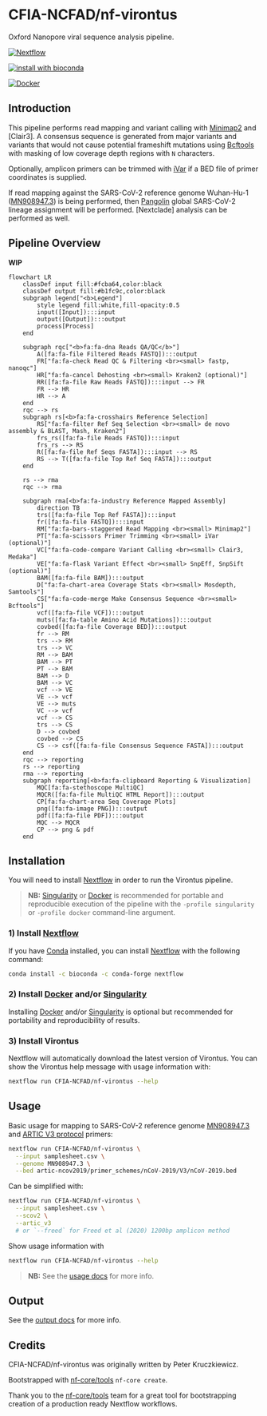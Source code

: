 # CFIA-NCFAD/nf-virontus

Oxford Nanopore viral sequence analysis pipeline.

[![Nextflow](https://img.shields.io/badge/nextflow-%E2%89%A521.04.0-brightgreen.svg)](https://www.nextflow.io/)
<!-- TODO: add badge for github actions -->
[![install with bioconda](https://img.shields.io/badge/install%20with-bioconda-brightgreen.svg)](http://bioconda.github.io/)

[![Docker](https://img.shields.io/docker/automated/CFIA-NCFAD/nf-virontus.svg)](https://hub.docker.com/r/CFIA-NCFAD/nf-virontus)

## Introduction

This pipeline performs read mapping and variant calling with [Minimap2] and [Clair3]. A consensus sequence is generated from major variants and variants that would not cause potential frameshift mutations using [Bcftools] with masking of low coverage depth regions with `N` characters.

Optionally, amplicon primers can be trimmed with [iVar] if a BED file of primer coordinates is supplied.

If read mapping against the SARS-CoV-2 reference genome Wuhan-Hu-1 ([MN908947.3](https://www.ncbi.nlm.nih.gov/nuccore/MN908947.3/)) is being performed, then [Pangolin] global SARS-CoV-2 lineage assignment will be performed. [Nextclade] analysis can be performed as well.

## Pipeline Overview

**WIP**

```mermaid
flowchart LR
    classDef input fill:#fcba64,color:black
    classDef output fill:#b1fc9c,color:black
    subgraph legend["<b>Legend"]
        style legend fill:white,fill-opacity:0.5
        input([Input]):::input
        output([Output]):::output
        process[Process]
    end
    
    subgraph rqc["<b>fa:fa-dna Reads QA/QC</b>"]
        A([fa:fa-file Filtered Reads FASTQ]):::output
        FR["fa:fa-check Read QC & Filtering <br><small> fastp, nanoqc"]
        HR["fa:fa-cancel Dehosting <br><small> Kraken2 (optional)"]
        RR([fa:fa-file Raw Reads FASTQ]):::input --> FR 
        FR --> HR
        HR --> A
    end
    rqc --> rs
    subgraph rs[<b>fa:fa-crosshairs Reference Selection]
        RS["fa:fa-filter Ref Seq Selection <br><small> de novo assembly & BLAST, Mash, Kraken2"]
        frs_rs([fa:fa-file Reads FASTQ]):::input
        frs_rs --> RS
        R([fa:fa-file Ref Seqs FASTA]):::input --> RS
        RS --> T([fa:fa-file Top Ref Seq FASTA]):::output
    end

    rs --> rma
    rqc --> rma

    subgraph rma[<b>fa:fa-industry Reference Mapped Assembly]
        direction TB
        trs([fa:fa-file Top Ref FASTA]):::input
        fr([fa:fa-file FASTQ]):::input
        RM["fa:fa-bars-staggered Read Mapping <br><small> Minimap2"]
        PT["fa:fa-scissors Primer Trimming <br><small> iVar (optional)"]
        VC["fa:fa-code-compare Variant Calling <br><small> Clair3, Medaka"]
        VE["fa:fa-flask Variant Effect <br><small> SnpEff, SnpSift (optional)"]
        BAM([fa:fa-file BAM]):::output
        D["fa:fa-chart-area Coverage Stats <br><small> Mosdepth, Samtools"]
        CS["fa:fa-code-merge Make Consensus Sequence <br><small> Bcftools"]
        vcf([fa:fa-file VCF]):::output
        muts([fa:fa-table Amino Acid Mutations]):::output
        covbed([fa:fa-file Coverage BED]):::output
        fr --> RM
        trs --> RM
        trs --> VC
        RM --> BAM
        BAM --> PT
        PT --> BAM
        BAM --> D
        BAM --> VC
        vcf --> VE
        VE --> vcf
        VE --> muts
        VC --> vcf
        vcf --> CS
        trs --> CS
        D --> covbed
        covbed --> CS
        CS --> csf([fa:fa-file Consensus Sequence FASTA]):::output
    end
    rqc --> reporting
    rs --> reporting
    rma --> reporting
    subgraph reporting[<b>fa:fa-clipboard Reporting & Visualization]
        MQC[fa:fa-stethoscope MultiQC]
        MQCR([fa:fa-file MultiQC HTML Report]):::output
        CP[fa:fa-chart-area Seq Coverage Plots]
        png([fa:fa-image PNG]):::output
        pdf([fa:fa-file PDF]):::output
        MQC --> MQCR
        CP --> png & pdf
    end
```

## Installation

You will need to install [Nextflow] in order to run the Virontus pipeline.

> **NB:** [Singularity] or [Docker] is recommended for portable and reproducible execution of the pipeline with the `-profile singularity` or `-profile docker` command-line argument.

### 1) Install [Nextflow]

If you have [Conda] installed, you can install [Nextflow] with the following command:

```bash
conda install -c bioconda -c conda-forge nextflow
```

### 2) Install [Docker][] and/or [Singularity][]

Installing [Docker][] and/or [Singularity] is optional but recommended for portability and reproducibility of results.

### 3) Install Virontus

Nextflow will automatically download the latest version of Virontus. You can show the Virontus help message with usage information with:

```bash
nextflow run CFIA-NCFAD/nf-virontus --help
```

## Usage

Basic usage for mapping to SARS-CoV-2 reference genome [MN908947.3](https://www.ncbi.nlm.nih.gov/nuccore/MN908947.3/) and [ARTIC V3 protocol](https://github.com/artic-network/artic-ncov2019/tree/master/primer_schemes/nCoV-2019/V3) primers:

```bash
nextflow run CFIA-NCFAD/nf-virontus \
  --input samplesheet.csv \
  --genome MN908947.3 \
  --bed artic-ncov2019/primer_schemes/nCoV-2019/V3/nCoV-2019.bed
```

Can be simplified with:

```bash
nextflow run CFIA-NCFAD/nf-virontus \
  --input samplesheet.csv \
  --scov2 \
  --artic_v3
  # or `--freed` for Freed et al (2020) 1200bp amplicon method
```

Show usage information with

```bash
nextflow run CFIA-NCFAD/nf-virontus --help
```

> **NB:** See the [usage docs](docs/usage.md) for more info.

## Output

See the [output docs](docs/output.md) for more info.

## Credits

CFIA-NCFAD/nf-virontus was originally written by Peter Kruczkiewicz.

Bootstrapped with [nf-core/tools](https://github.com/nf-core/tools) `nf-core create`.

Thank you to the [nf-core/tools](https://github.com/nf-core/tools) team for a great tool for bootstrapping creation of a production ready Nextflow workflows.

[Bcftools]: https://samtools.github.io/bcftools/bcftools.html
[Conda]: https://conda.io/
[Docker]: https://www.docker.com/
[IQ-TREE]: http://www.iqtree.org/
[iVar]: https://github.com/andersen-lab/ivar
[Kraken2]: https://ccb.jhu.edu/software/kraken2/
[MAFFT]: https://mafft.cbrc.jp/alignment/software/
[Matplotlib]: https://matplotlib.org/
[Minimap2]: https://github.com/lh3/minimap2
[Mosdepth]: https://github.com/brentp/mosdepth
[MultiQC]: http://multiqc.info
[Nextflow]: https://www.nextflow.io
[Pangolin]: https://github.com/cov-lineages/pangolin/
[pigz]: https://www.zlib.net/pigz/
[Samtools]: https://www.htslib.org/
[seaborn]: https://seaborn.pydata.org/
[Singularity]: https://sylabs.io/guides/3.5/user-guide/
[SnpEff]: https://pcingola.github.io/SnpEff/
[SnpSift]: https://pcingola.github.io/SnpEff/ss_introduction/
